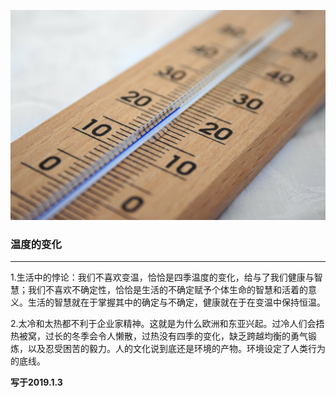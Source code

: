 ![1](images/18.jpg)

### 温度的变化
---

1.生活中的悖论：我们不喜欢变温，恰恰是四季温度的变化，给与了我们健康与智慧；我们不喜欢不确定性，恰恰是生活的不确定赋予个体生命的智慧和活着的意义。生活的智慧就在于掌握其中的确定与不确定，健康就在于在变温中保持恒温。

2.太冷和太热都不利于企业家精神。这就是为什么欧洲和东亚兴起。过冷人们会捂热被窝，过长的冬季会令人懒散，过热没有四季的变化，缺乏跨越均衡的勇气锻炼，以及忍受困苦的毅力。人的文化说到底还是环境的产物。环境设定了人类行为的底线。

**写于2019.1.3**